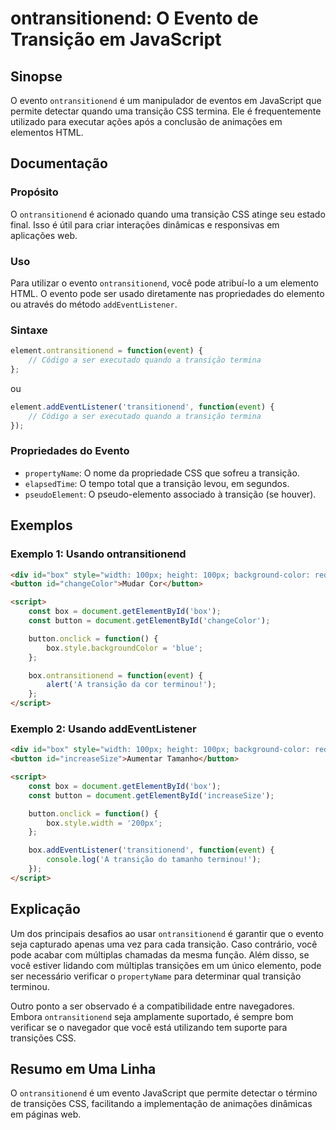 <!--
Meta Description: # ontransitionend: O Evento de Transição em JavaScript ## Sinopse O evento `ontransitionend` é um manipulador de eventos em JavaScript que permite det...
Meta Keywords: transição, ontransitionend, box, button, evento
-->

# ontransitionend: O Evento de Transição em JavaScript

## Sinopse
O evento `ontransitionend` é um manipulador de eventos em JavaScript que permite detectar quando uma transição CSS termina. Ele é frequentemente utilizado para executar ações após a conclusão de animações em elementos HTML.

## Documentação

### Propósito
O `ontransitionend` é acionado quando uma transição CSS atinge seu estado final. Isso é útil para criar interações dinâmicas e responsivas em aplicações web.

### Uso
Para utilizar o evento `ontransitionend`, você pode atribuí-lo a um elemento HTML. O evento pode ser usado diretamente nas propriedades do elemento ou através do método `addEventListener`.

### Sintaxe
```javascript
element.ontransitionend = function(event) {
    // Código a ser executado quando a transição termina
};
```
ou
```javascript
element.addEventListener('transitionend', function(event) {
    // Código a ser executado quando a transição termina
});
```

### Propriedades do Evento
- `propertyName`: O nome da propriedade CSS que sofreu a transição.
- `elapsedTime`: O tempo total que a transição levou, em segundos.
- `pseudoElement`: O pseudo-elemento associado à transição (se houver).

## Exemplos

### Exemplo 1: Usando ontransitionend
```html
<div id="box" style="width: 100px; height: 100px; background-color: red; transition: background-color 2s;"></div>
<button id="changeColor">Mudar Cor</button>

<script>
    const box = document.getElementById('box');
    const button = document.getElementById('changeColor');

    button.onclick = function() {
        box.style.backgroundColor = 'blue';
    };

    box.ontransitionend = function(event) {
        alert('A transição da cor terminou!');
    };
</script>
```

### Exemplo 2: Usando addEventListener
```html
<div id="box" style="width: 100px; height: 100px; background-color: red; transition: width 2s;"></div>
<button id="increaseSize">Aumentar Tamanho</button>

<script>
    const box = document.getElementById('box');
    const button = document.getElementById('increaseSize');

    button.onclick = function() {
        box.style.width = '200px';
    };

    box.addEventListener('transitionend', function(event) {
        console.log('A transição do tamanho terminou!');
    });
</script>
```

## Explicação
Um dos principais desafios ao usar `ontransitionend` é garantir que o evento seja capturado apenas uma vez para cada transição. Caso contrário, você pode acabar com múltiplas chamadas da mesma função. Além disso, se você estiver lidando com múltiplas transições em um único elemento, pode ser necessário verificar o `propertyName` para determinar qual transição terminou.

Outro ponto a ser observado é a compatibilidade entre navegadores. Embora `ontransitionend` seja amplamente suportado, é sempre bom verificar se o navegador que você está utilizando tem suporte para transições CSS.

## Resumo em Uma Linha
O `ontransitionend` é um evento JavaScript que permite detectar o término de transições CSS, facilitando a implementação de animações dinâmicas em páginas web.